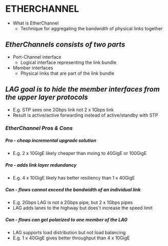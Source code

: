 # **ETHERCHANNEL**

* What is EtherChannel
  * Technique for aggregating the bandwidth of physical links together

## *EtherChannels consists of two parts*
* Port-Channel interface
  * Logical interface representing the link bundle
* Member interfaces
  * Physical links that are part of the link bundle

## *LAG goal is to hide the member interfaces from the upper layer protocols*
* E.g. STP sees one 2Gbps link not 2 x 1Gbps link
* Result is active/active forwarding instead of active/standby with STP

### *EtherChannel Pros & Cons*

##### Pro - cheap incremental upgrade solution
* E.g. 2 x 10GigE likely cheaper than moing to 40GigE or 100GigE
##### Pro - adds link layer redundancy
* E.g. 4 x 10GigE likely has better  resiliency than 1 x 40GigE
##### Con - flows cannot exceed the bandwidth of an individual link
* E.g. 2Gbps LAG is not a 2Gbps pipe, but 2 x 1Gbps pipes
* LAG adds lanes to the highway but does't increase the speed limit
##### Con - flows can get polarized to one member of the LAG
* LAG supports load distribution but not load balancing
* E.g. 1 x 40GigE gives better throughput than 4 x 10GigE
